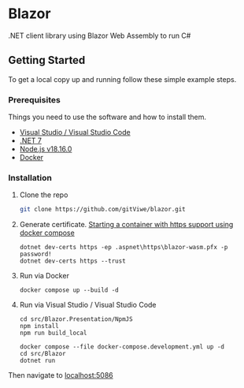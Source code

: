 <!-- ABOUT THE PROJECT -->
# Blazor

.NET client library using Blazor Web Assembly to run C#

<!-- GETTING STARTED -->
## Getting Started

To get a local copy up and running follow these simple example steps.

### Prerequisites

Things you need to use the software and how to install them.
* [Visual Studio / Visual Studio Code](https://visualstudio.microsoft.com/)
* [.NET 7](https://dotnet.microsoft.com/en-us/download/dotnet)
* [Node.js v18.16.0](https://nodejs.org/en/download)
* [Docker](https://www.docker.com/)

### Installation

1. Clone the repo
   ```sh
   git clone https://github.com/gitViwe/blazor.git
   ```
2. Generate certificate. [Starting a container with https support using docker compose](https://learn.microsoft.com/en-us/aspnet/core/security/docker-compose-https?view=aspnetcore-5.0#starting-a-container-with-https-support-using-docker-compose)
   ```
   dotnet dev-certs https -ep .aspnet\https\blazor-wasm.pfx -p password!
   dotnet dev-certs https --trust
   ```
3. Run via Docker
   ```
   docker compose up --build -d
   ```
3. Run via Visual Studio / Visual Studio Code
   ```
   cd src/Blazor.Presentation/NpmJS
   npm install
   npm run build_local
   
   docker compose --file docker-compose.development.yml up -d
   cd src/Blazor
   dotnet run
   ```

Then navigate to [localhost:5086](http://localhost:5086)
